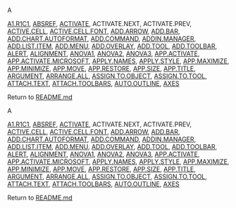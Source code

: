 A

[A1.R1C1](#a1.r1c1), [ABSREF](#absref), [ACTIVATE](#activate),
ACTIVATE.NEXT, ACTIVATE.PREV, [ACTIVE.CELL](#active.cell),
[ACTIVE.CELL.FONT](#active.cell.font), [ADD.ARROW](#add.arrow),
[ADD.BAR](#add.bar), [ADD.CHART.AUTOFORMAT](#add.chart.autoformat),
[ADD.COMMAND](#add.command), [ADDIN.MANAGER](#addin.manager),
[ADD.LIST.ITEM](#add.list.item), [ADD.MENU](#add.menu),
[ADD.OVERLAY](#add.overlay), [ADD.TOOL](#add.tool),
[ADD.TOOLBAR](#add.toolbar), [ALERT](#alert), [ALIGNMENT](#alignment),
[ANOVA1](#anova1), [ANOVA2](#anova2), [ANOVA3](#anova3),
[APP.ACTIVATE](#app.activate),
[APP.ACTIVATE.MICROSOFT](#app.activate.microsoft),
[APPLY.NAMES](#apply.names), [APPLY.STYLE](#apply.style),
[APP.MAXIMIZE](#app.maximize), [APP.MINIMIZE](#app.minimize),
[APP.MOVE](#app.move), [APP.RESTORE](#app.restore),
[APP.SIZE](#app.size), [APP.TITLE](#app.title), [ARGUMENT](#argument),
[ARRANGE.ALL](#arrange.all), [ASSIGN.TO.OBJECT](#assign.to.object),
[ASSIGN.TO.TOOL](#assign.to.tool), [ATTACH.TEXT](#attach.text),
[ATTACH.TOOLBARS](#attach.toolbars), [AUTO.OUTLINE](#auto.outline),
[AXES](#axes)


Return to [README.md](README.md)

A

[A1.R1C1](#a1.r1c1), [ABSREF](#absref), [ACTIVATE](#activate),
ACTIVATE.NEXT, ACTIVATE.PREV, [ACTIVE.CELL](#active.cell),
[ACTIVE.CELL.FONT](#active.cell.font), [ADD.ARROW](#add.arrow),
[ADD.BAR](#add.bar), [ADD.CHART.AUTOFORMAT](#add.chart.autoformat),
[ADD.COMMAND](#add.command), [ADDIN.MANAGER](#addin.manager),
[ADD.LIST.ITEM](#add.list.item), [ADD.MENU](#add.menu),
[ADD.OVERLAY](#add.overlay), [ADD.TOOL](#add.tool),
[ADD.TOOLBAR](#add.toolbar), [ALERT](#alert), [ALIGNMENT](#alignment),
[ANOVA1](#anova1), [ANOVA2](#anova2), [ANOVA3](#anova3),
[APP.ACTIVATE](#app.activate),
[APP.ACTIVATE.MICROSOFT](#app.activate.microsoft),
[APPLY.NAMES](#apply.names), [APPLY.STYLE](#apply.style),
[APP.MAXIMIZE](#app.maximize), [APP.MINIMIZE](#app.minimize),
[APP.MOVE](#app.move), [APP.RESTORE](#app.restore),
[APP.SIZE](#app.size), [APP.TITLE](#app.title), [ARGUMENT](#argument),
[ARRANGE.ALL](#arrange.all), [ASSIGN.TO.OBJECT](#assign.to.object),
[ASSIGN.TO.TOOL](#assign.to.tool), [ATTACH.TEXT](#attach.text),
[ATTACH.TOOLBARS](#attach.toolbars), [AUTO.OUTLINE](#auto.outline),
[AXES](#axes)


Return to [README.md](README.md)

